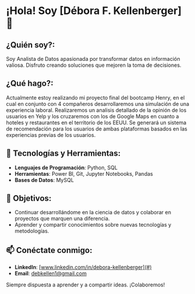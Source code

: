 # ¡Hola! Soy [Débora F. Kellenberger] 👋

## ¿Quién soy?:
Soy Analista de Datos apasionada por transformar datos en información valiosa. Disfruto creando soluciones que mejoren la toma de decisiones.

## ¿Qué hago?:
Actualmente estoy realizando mi proyecto final del bootcamp Henry, en el cual en conjunto con 4 compañeros desarrollaremos una simulación de una experiencia laboral. Realizaremos un analisis detallado de la opinión de los usuarios en Yelp y los cruzaremos con los de Google Maps en cuanto a hoteles y restaurantes en el territorio de los EEUU. Se generará un sistema de recomendación para los usuarios de ambas plataformas basados en las experiencias previas de los usuarios.

## 🔧 Tecnologías y Herramientas:
- **Lenguajes de Programación**: Python, SQL
- **Herramientas**: Power BI, Git, Jupyter Notebooks, Pandas
- **Bases de Datos**: MySQL

## 🚀 Objetivos:
- Continuar desarrollándome en la ciencia de datos y colaborar en proyectos que marquen una diferencia.
- Aprender y compartir conocimientos sobre nuevas tecnologías y metodologías.

## 📫 Conéctate conmigo:
- **LinkedIn**: [www.linkedin.com/in/debora-kellenberger](#)
- **Email**: debkellen1@gmail.com

Siempre dispuesta a aprender y a compartir ideas. ¡Colaboremos!



